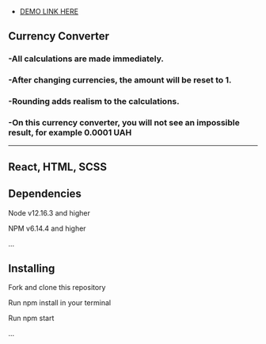 - [DEMO LINK HERE](https://yulyavav.github.io/react_conventer/)


## Currency Converter


### -All calculations are made immediately.

### -After changing currencies, the amount will be reset to 1.

### -Rounding adds realism to the calculations.

### -On this currency converter, you will not see an impossible result, for example 0.0001 UAH

-----------------------------------

React, HTML, SCSS
-----------------------------------

Dependencies
-----------------------------------

Node v12.16.3 and higher

NPM v6.14.4 and higher

...

Installing
-----------------------------------

Fork and clone this repository

Run npm install in your terminal

Run npm start

...

